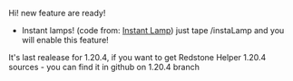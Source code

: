 Hi! new feature are ready!

- Instant lamps! (code from: <a href="https://github.com/alewalls17/instant_lamp">Instant Lamp</a>)
 just tape /instaLamp and you will enable this feature!

It's  last realease for 1.20.4, if you want to get Redstone Helper 1.20.4 sources - you can find it in github on 1.20.4 branch
